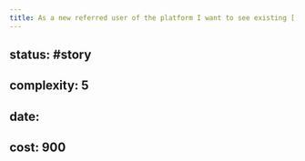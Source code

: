 ```yaml
---
title: As a new referred user of the platform I want to see existing [[bids]] and [[offers]] immediately, so I don't have to wait until every user has logged in once to share his [[payload encryption key]] with me
---
```


## **status:** #story

## **complexity:** 5

## **date:**

## **cost:** 900
